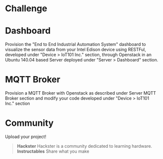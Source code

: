 # Challenge

# Dashboard

Provision the "End to End Industrial Automation System" dashboard to visualize the sensor data from your Intel Edison device using RESTFul, developed under "Device > IoT101 Inc." section, through Openstack in an Ubuntu 140.04 based Server deployed under "Server > Dashboard" section.

# MQTT Broker

Provision a MQTT Broker with Openstack as described under Server MQTT Broker section and modify your  code developed under "Device > IoT101 Inc." section

# Community

Upload your project!

> __Hackster__ Hackster is a community dedicated to learning hardware.
> __Instructables__ Share what you make
